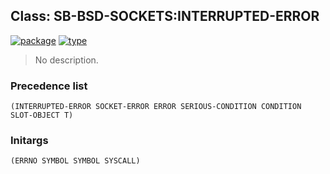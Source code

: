 ## Class: SB-BSD-SOCKETS:INTERRUPTED-ERROR
[![package](https://img.shields.io/badge/Package-SB--BSD--SOCKETS-5f9ea0.svg?style=social&colorA=999999)](../) [![type](https://img.shields.io/badge/Type-Class-5f9ea0.svg?style=social&colorA=999999)](../#class) 

> No description.

### Precedence list
```
(INTERRUPTED-ERROR SOCKET-ERROR ERROR SERIOUS-CONDITION CONDITION SLOT-OBJECT T)
```
### Initargs
```
(ERRNO SYMBOL SYMBOL SYSCALL)
```
